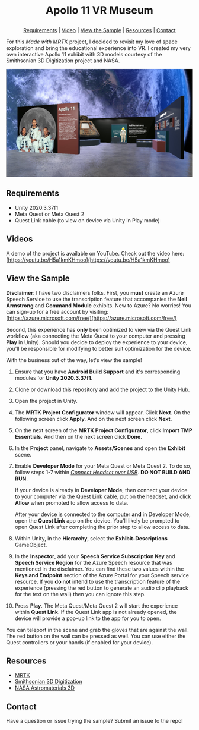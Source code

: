 # <p align="center">Apollo 11 VR Museum</p>
<p align="center">
  <a href="https://github.com/aprilspeight/<repo-name>/blob/master/README.md#requirements">Requirements</a> |
  <a href="https://github.com/aprilspeight/<repo-name>/blob/master/README.md#videos">Video</a> |
  <a href="https://github.com/aprilspeight/<repo-name>/blob/master/README.md#view-the-sample">View the Sample</a> |
  <a href="https://github.com/aprilspeight/<repo-name>/blob/master/README.md#resources">Resources</a> | 
  <a href="https://github.com/aprilspeight/<repo-name>/blob/master/README.md#contact">Contact</a>
</p>

For this <i>Made with MRTK</i> project, I decided to revisit my love of space exploration and bring the educational experience into VR. I created my very own interactive Apollo 11 exhibit with 3D models courtesy of the Smithsonian 3D Digitization project and NASA.

![A screenshot of the Apollo 11 exhibit.](full-museum.jpg)

## Requirements

- Unity 2020.3.37f1
- Meta Quest or Meta Quest 2
- Quest Link cable (to view on device via Unity in Play mode)

## Videos

A demo of the project is available on YouTube. Check out the video here: [https://youtu.be/H5a1kmKHmoo](https://youtu.be/H5a1kmKHmoo)

## View the Sample

<b>Disclaimer</b>: I have two disclaimers folks. First, you <b>must</b> create an Azure Speech Service to use the transcription feature that accompanies the <b>Neil Armstrong</b> and <b>Command Module</b> exhibits. New to Azure? No worries! You can sign-up for a free account by visiting: [https://azure.microsoft.com/free/](https://azure.microsoft.com/free/)

Second, this experience has <b>only</b> been optimized to view via the Quest Link workflow (aka connecting the Meta Quest to your computer and pressing <b>Play</b> in Unity). Should you decide to deploy the experience to your device, you'll be responsible for modifying to better suit optimization for the device.

With the business out of the way, let's view the sample!

1. Ensure that you have <b>Android Build Support</b> and it's corresponding modules for <b>Unity 2020.3.37f1</b>.
1. Clone or download this repository and add the project to the Unity Hub.
1. Open the project in Unity.
1. The <b>MRTK Project Configurator</b> window will appear. Click <b>Next</b>. On the following screen click <b>Apply</b>. And on the next screen click <b>Next</b>.
1. On the next screen of the <b>MRTK Project Configurator</b>, click <b>Import TMP Essentials</b>. And then on the next screen click <b>Done</b>.
1. In the <b>Project</b> panel, navigate to <b>Assets/Scenes</b> and open the <b>Exhibit</b> scene.
1. Enable <b>Developer Mode</b> for your Meta Quest or Meta Quest 2. To do so, follow steps 1-7 within [<i>Connect Headset over USB</i>](https://developer.oculus.com/documentation/unity/unity-enable-device/#connect-headset-over-usb). <b>DO NOT BUILD AND RUN</b>. 

    If your device is already in <b>Developer Mode</b>, then connect your device to your computer via the Quest Link cable, put on the headset, and click <b>Allow</b> when promoted to allow access to data.

    After your device is connected to the computer <b>and</b> in Developer Mode, open the <b>Quest Link</b> app on the device. You'll likely be prompted to open Quest Link after completing the prior step to allow access to data.
1. Within Unity, in the <b>Hierarchy</b>, select the <b>Exhibit-Descriptions</b> GameObject.
1. In the <b>Inspector</b>, add your <b>Speech Service Subscription Key</b> and <b>Speech Service Region</b> for the Azure Speech resource that was mentioned in the disclaimer. You can find these two values within the <b>Keys and Endpoint</b> section of the Azure Portal for your Speech service resource. If you <b>do not</b> intend to use the transcription feature of the experience (pressing the red button to generate an audio clip playback for the text on the wall) then you can ignore this step.
1. Press <b>Play</b>. The Meta Quest/Meta Quest 2 will start the experience within <b>Quest Link</b>. If the Quest Link app is not already opened, the device will provide a pop-up link to the app for you to open.

You can teleport in the scene and grab the gloves that are against the wall. The red button on the wall can be pressed as well. You can use either the Quest controllers or your hands (if enabled for your device).

## Resources

- [MRTK](https://aka.ms/mrtk)
- [Smithsonian 3D Digitization](https://3d.si.edu/)
- [NASA Astromaterials 3D](https://ares.jsc.nasa.gov/astromaterials3d/)

## Contact

Have a question or issue trying the sample? Submit an issue to the repo!
